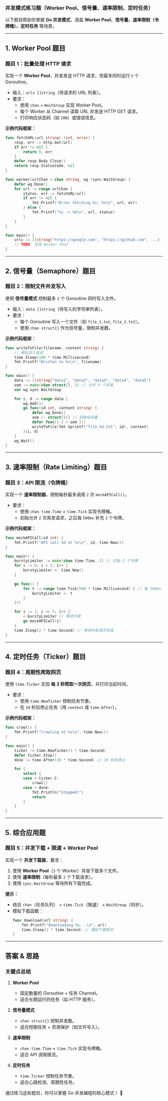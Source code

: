 ### **并发模式练习题（Worker Pool、信号量、速率限制、定时任务）**
以下题目帮助你掌握 **Go 并发模式**，涵盖 **Worker Pool、信号量、速率限制（令牌桶）、定时任务** 等场景。

---

## **1. Worker Pool 题目**
### **题目 1：批量处理 HTTP 请求**
实现一个 **Worker Pool**，并发发送 HTTP 请求，但最多同时运行 `5` 个 Goroutine。
- 输入：`urls []string`（待请求的 URL 列表）。
- 要求：
    - 使用 `chan` + `WaitGroup` 实现 Worker Pool。
    - 每个 Worker 从 Channel 读取 URL 并发送 HTTP GET 请求。
    - 打印响应状态码（如 `200`）或错误信息。

**示例代码框架：**
```go
func fetchURL(url string) (int, error) {
    resp, err := http.Get(url)
    if err != nil {
        return 0, err
    }
    defer resp.Body.Close()
    return resp.StatusCode, nil
}

func worker(urlChan <-chan string, wg *sync.WaitGroup) {
    defer wg.Done()
    for url := range urlChan {
        status, err := fetchURL(url)
        if err != nil {
            fmt.Printf("Error fetching %s: %v\n", url, err)
        } else {
            fmt.Printf("%s -> %d\n", url, status)
        }
    }
}

func main() {
    urls := []string{"https://google.com", "https://github.com", ...}
    // TODO: 实现 Worker Pool
}
```

---

## **2. 信号量（Semaphore）题目**
### **题目 2：限制文件并发写入**
使用 **信号量模式** 控制最多 `3` 个 Goroutine 同时写入文件。
- 输入：`data []string`（待写入的字符串列表）。
- 要求：
    - 每个 Goroutine 写入一个文件（如 `file_1.txt`, `file_2.txt`）。
    - 使用 `chan struct{}` 作为信号量，限制并发数。

**示例代码框架：**
```go
func writeToFile(filename, content string) {
    // 模拟写入延迟
    time.Sleep(100 * time.Millisecond)
    fmt.Printf("Written to %s\n", filename)
}

func main() {
    data := []string{"data1", "data2", "data3", "data4", "data5"}
    sem := make(chan struct{}, 3) // 允许 3 个并发
    var wg sync.WaitGroup

    for i, d := range data {
        wg.Add(1)
        go func(id int, content string) {
            defer wg.Done()
            sem <- struct{}{} // 获取信号量
            defer func() { <-sem }()
            writeToFile(fmt.Sprintf("file_%d.txt", id), content)
        }(i, d)
    }
    wg.Wait()
}
```

---

## **3. 速率限制（Rate Limiting）题目**
### **题目 3：API 限流（令牌桶）**
实现一个 **速率限制器**，限制每秒最多调用 `2` 次 `mockAPICall()`。
- 要求：
    - 使用 `chan time.Time` + `time.Tick` 实现令牌桶。
    - 初始允许 `2` 次突发请求，之后每 `500ms` 补充 `1` 个令牌。

**示例代码框架：**
```go
func mockAPICall(id int) {
    fmt.Printf("API call %d at %v\n", id, time.Now())
}

func main() {
    burstyLimiter := make(chan time.Time, 2) // 初始 2 个令牌
    for i := 0; i < 2; i++ {
        burstyLimiter <- time.Now()
    }

    go func() {
        for t := range time.Tick(500 * time.Millisecond) { // 每 500ms 补充 1 个
            burstyLimiter <- t
        }
    }()

    for i := 1; i <= 5; i++ {
        <-burstyLimiter // 等待令牌
        go mockAPICall(i)
    }
    time.Sleep(2 * time.Second) // 等待所有请求完成
}
```

---

## **4. 定时任务（Ticker）题目**
### **题目 4：周期性爬取网页**
使用 `time.Ticker` 实现 **每 3 秒爬取一次网页**，并打印当前时间。
- 要求：
    - 使用 `time.NewTicker` 控制任务节奏。
    - 在 `10` 秒后停止任务（用 `context` 或 `time.After`）。

**示例代码框架：**
```go
func crawl() {
    fmt.Printf("Crawling at %v\n", time.Now())
}

func main() {
    ticker := time.NewTicker(3 * time.Second)
    defer ticker.Stop()
    done := time.After(10 * time.Second) // 10 秒后停止

    for {
        select {
        case <-ticker.C:
            crawl()
        case <-done:
            fmt.Println("Stopped!")
            return
        }
    }
}
```

---

## **5. 综合应用题**
### **题目 5：并发下载 + 限速 + Worker Pool**
实现一个 **并发下载器**，要求：
1. 使用 **Worker Pool**（`3` 个 Worker）并发下载多个文件。
2. 使用 **速率限制**（每秒最多 `2` 个下载请求）。
3. 使用 `sync.WaitGroup` 等待所有下载完成。

**提示：**
- 结合 `chan`（任务队列） + `time.Tick`（限速） + `WaitGroup`（同步）。
- 模拟下载函数：
  ```go
  func download(url string) {
      fmt.Printf("Downloading %s...\n", url)
      time.Sleep(1 * time.Second) // 模拟下载耗时
  }
  ```

---

## **答案 & 思路**
### **关键点总结**
1. **Worker Pool**
    - 固定数量的 Goroutine + 任务 Channel。
    - 适合长期运行的任务（如 HTTP 服务）。

2. **信号量模式**
    - `chan struct{}` 控制并发数。
    - 适合短期任务 + 资源保护（如文件写入）。

3. **速率限制**
    - `chan time.Time` + `time.Tick` 实现令牌桶。
    - 适合 API 调用限流。

4. **定时任务**
    - `time.Ticker` 控制任务节奏。
    - 适合心跳检测、周期性任务。

通过练习这些题目，你可以掌握 Go 并发编程的核心模式！ 🚀

